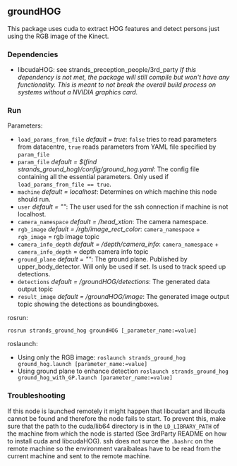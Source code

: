 ## groundHOG
This package uses cuda to extract HOG features and detect persons just using the RGB image of the Kinect.

### Dependencies
* libcudaHOG: see strands_preception_people/3rd_party
_If this dependency is not met, the package will still compile but won't have any functionality. This is meant to not break the overall build process on systems without a NVIDIA graphics card._

### Run
Parameters:
* `load_params_from_file` _default = true_: `false` tries to read parameters from datacentre, `true` reads parameters from YAML file specified by `param_file`
* `param_file` _default = $(find strands_ground_hog)/config/ground_hog.yaml_: The config file containing all the essential parameters. Only used if `load_params_from_file == true`.
* `machine` _default = localhost_: Determines on which machine this node should run.
* `user` _default = ""_: The user used for the ssh connection if machine is not localhost.
* `camera_namespace` _default = /head_xtion_: The camera namespace.
* `rgb_image` _default = /rgb/image_rect_color_: `camera_namespace` + `rgb_image` = rgb image topic
* `camera_info_depth` _default = /depth/camera_info_: `camera_namespace` + `camera_info_depth` = depth camera info topic
* `ground_plane` _default = ""_: The ground plane. Published by upper_body_detector. Will only be used if set. Is used to track speed up detections.
* `detections` _default = /groundHOG/detections_: The generated data output topic
* `result_image` _default = /groundHOG/image_: The generated image output topic showing the detections as boundingboxes.

rosrun:
```
rosrun strands_ground_hog groundHOG [_parameter_name:=value]
```

roslaunch:
* Using only the RGB image: `roslaunch strands_ground_hog ground_hog.launch [parameter_name:=value]`
* Using ground plane to enhance detection `roslaunch strands_ground_hog ground_hog_with_GP.launch [parameter_name:=value]`

### Troubleshooting
If this node is launched remotely it might happen that libcudart and libcuda cannot be found and therefore the node fails to start. To prevent this, make sure that the path to the cuda/lib64 directory is in the `LD_LIBRARY_PATH` of the machine from which the node is started (See 3rdParty README on how to install cuda and libcudaHOG). ssh does not surce the `.bashrc` on the remote machine so the environment varaibaleas have to be read from the current machine and sent to the remote machine.
